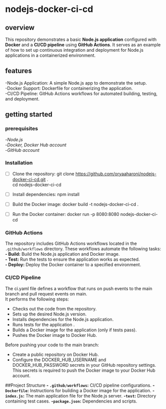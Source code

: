 # nodejs-docker-ci-cd

## overview

This repository demonstrates a basic __Node.js application__ configured with __Docker__ and a __CI/CD pipeline__ using __GitHub Actions__. It serves as an example of how to set up continuous integration and deployment for Node.js applications in a containerized environment.

## features
-Node.js Application: A simple Node.js app to demonstrate the setup.<br>
-Docker Support: Dockerfile for containerizing the application.<br>
-CI/CD Pipeline: GitHub Actions workflows for automated building, testing, and deployment.

## getting started
### prerequisites
-_Node.js_<br>
-_Docker, Docker Hub account_<br>
-_GitHub account_

### Installation
* [ ] Clone the repository:
git clone https://github.com/oryaaharoni/nodejs-docker-ci-cd.git .<br>
cd nodejs-docker-ci-cd

* [ ] Install dependencies:
npm install

* [ ] Build the Docker image:
docker build -t nodejs-docker-ci-cd .

* [ ] Run the Docker container:
docker run -p 8080:8080 nodejs-docker-ci-cd

### GitHub Actions
The repository includes GitHub Actions workflows located in the `.github/workflows` directory. These workflows automate the following tasks:<br>
**- Build:**  Build the Node.js application and Docker image.<br>
**- Test:**  Run the tests to ensure the application works as expected.<br>
**- Deploy:**  Deploy the Docker container to a specified environment.<br>

### CI/CD Pipeline
The ci.yaml file defines a workflow that runs on push events to the main branch and pull request events on main. <br>
It performs the following steps:<br>
- Checks out the code from the repository.
- Sets up the desired Node.js version.
- Installs dependencies for the Node.js application.
- Runs tests for the application .
- Builds a Docker image for the application (only if tests pass).
- Pushes the Docker image to Docker Hub.

Before pushing your code to the main branch:
- Create a public repository on Docker Hub.
- Configure the DOCKER_HUB_USERNAME and DOCKER_HUB_PASSWORD secrets in your GitHub repository settings. This secrets is required to push the Docker image to your Docker Hub account.

##Project Structure
**- `.github/workflows`:** CI/CD pipeline configurations.
**-`Dockerfile`:** Instructions for building a Docker image for the application.
**-`index.js`:** The main application file for the Node.js server.
**-`test`:** Directory containing test cases.
**-`package.json`:** Dependencies and scripts.
